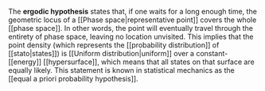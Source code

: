 The **ergodic hypothesis** states that, if one waits for a long enough time, the geometric locus of a [[Phase space|representative point]] covers the whole [[phase space]]. In other words, the point will eventually travel through the entirety of phase space, leaving no location unvisited. This implies that the point density (which represents the [[probability distribution]] of [[stato|states]]) is [[Uniform distribution|uniform]] over a constant-[[energy]] [[hypersurface]], which means that all states on that surface are equally likely. This statement is known in statistical mechanics as the [[equal a priori probability hypothesis]].